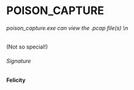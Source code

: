 # POISON_CAPTURE

###### poison_capture.exe can view the .pcap file(s) \n
(Not so special!)


###### Signature

**Felicity**







